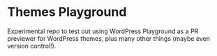 # Themes Playground

Experimental repo to test out using WordPress Playground as a PR previewer for WordPress themes, plus many other things (maybe even version control!).
